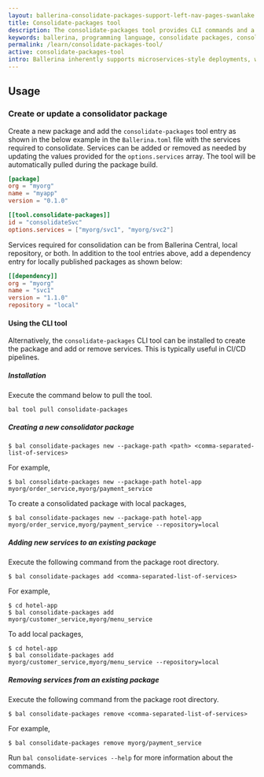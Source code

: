 ```yaml
---
layout: ballerina-consolidate-packages-support-left-nav-pages-swanlake
title: Consolidate-packages tool
description: The consolidate-packages tool provides CLI commands and a build tool to consolidate services into a single executable.
keywords: ballerina, programming language, consolidate packages, consolidate-packages, monolith
permalink: /learn/consolidate-packages-tool/
active: consolidate-packages-tool
intro: Ballerina inherently supports microservices-style deployments, which are well-suited for microservice orchestration platforms like Kubernetes. However, if you prefer a server-based deployment model, this tool allows you to consolidate multiple services into a single process, making deployments more manageable and efficient.
---
```

## Usage

### Create or update a consolidator package

Create a new package and add the `consolidate-packages` tool entry as shown in the below example in the `Ballerina.toml` file with the services required to consolidate. Services can be added or removed as needed by updating the values provided for the `options.services` array. The tool will be automatically pulled during the package build.

```toml
[package]
org = "myorg"
name = "myapp"
version = "0.1.0"

[[tool.consolidate-packages]]
id = "consolidateSvc"
options.services = ["myorg/svc1", "myorg/svc2"]
```

Services required for consolidation can be from Ballerina Central, local repository, or both. In addition to the tool entries above, add a dependency entry for locally published packages as shown below:

```toml
[[dependency]]
org = "myorg"
name = "svc1"
version = "1.1.0"
repository = "local"
```

#### Using the CLI tool
Alternatively, the `consolidate-packages` CLI tool can be installed to create the package and add or remove services. This
is typically useful in CI/CD pipelines.

##### Installation

Execute the command below to pull the tool.

```
bal tool pull consolidate-packages
```

##### Creating a new consolidator package

```
$ bal consolidate-packages new --package-path <path> <comma-separated-list-of-services> 
```

For example,

```
$ bal consolidate-packages new --package-path hotel-app myorg/order_service,myorg/payment_service 
```

To create a consolidated package with local packages, 

```
$ bal consolidate-packages new --package-path hotel-app myorg/order_service,myorg/payment_service --repository=local
```

##### Adding new services to an existing package

Execute the following command from the package root directory.

```
$ bal consolidate-packages add <comma-separated-list-of-services>
```

For example,

```
$ cd hotel-app
$ bal consolidate-packages add myorg/customer_service,myorg/menu_service
```

To add local packages, 

```
$ cd hotel-app
$ bal consolidate-packages add myorg/customer_service,myorg/menu_service --repository=local
```

##### Removing services from an existing package
Execute the following command from the package root directory.

```
$ bal consolidate-packages remove <comma-separated-list-of-services>
```

For example,

```
$ bal consolidate-packages remove myorg/payment_service
```

Run `bal consolidate-services --help` for more information about the commands. 
